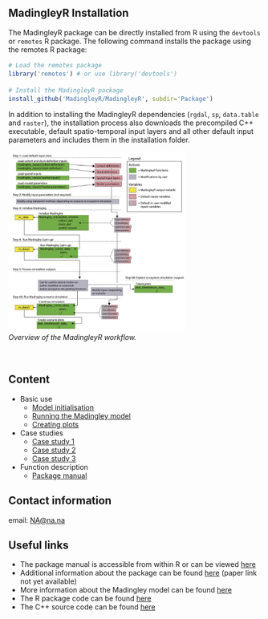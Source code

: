 ## MadingleyR Installation

The MadingleyR package can be directly installed from R using the ```devtools``` or ```remotes``` R package. The following command installs the package using the remotes R package:

```R
# Load the remotes package
library('remotes') # or use library('devtools')

# Install the MadingleyR package
install_github('MadingleyR/MadingleyR', subdir='Package')
```

In addition to installing the MadingleyR dependencies (```rgdal```, ```sp```, ```data.table``` and ```raster```), the installation process also downloads the precompiled C++ executable, default spatio-temporal input layers and all other default input parameters and includes them in the installation folder.

<p>
<img src="Figures/fig1.png" margin-left="15%" alt="Fig1" width="70%"/>
<br>
<em>Overview of the MadingleyR workflow.</em>
<br>
<br>
<br>
</p>

## Content

* Basic use
  * [Model initialisation](./INIT.md)
  * [Running the Madingley model](./RUN.md)
  * [Creating plots](./PLOT.md)
* Case studies
  * [Case study 1](./CASESTUDY1.md)
  * [Case study 2](./CASESTUDY2.md)
  * [Case study 3](./CASESTUDY3.md)
* Function description
  * [Package manual](./Manual.pdf)


## Contact information

email: NA@na.na


## Useful links

* The package manual is accessible from within R or can be viewed [here](./Manual.pdf)
* Additional information about the package can be found [here](addlink) (paper link not yet available)
* More information about the Madingley model can be found [here](https://journals.plos.org/plosbiology/article?id=10.1371/journal.pbio.1001841)
* The R package code can be found [here](https://github.com/MadingleyR/MadingleyR/tree/master/Package)
* The C++ source code can be found [here](https://github.com/MadingleyR/MadingleyR/tree/master/SourceCode)

